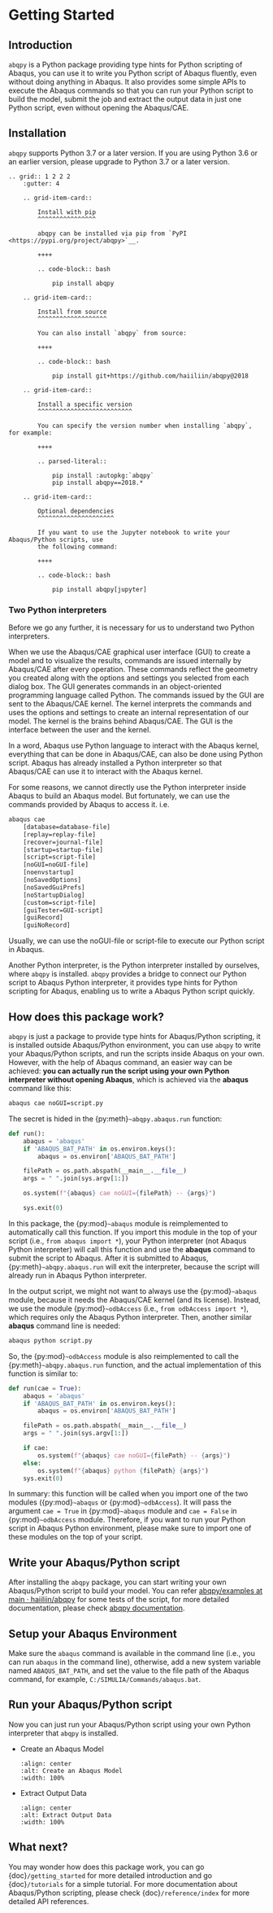 # Getting Started

## Introduction

`abqpy` is a Python package providing type hints for Python scripting of Abaqus, you can
use it to write you Python script of Abaqus fluently, even without doing anything in Abaqus.
It also provides some simple APIs to execute the Abaqus commands so that you can run your
Python script to build the model, submit the job and extract the output data in just one
Python script, even without opening the Abaqus/CAE.

## Installation

`abqpy` supports Python 3.7 or a later version. If you are using Python 3.6 or an earlier version, please upgrade to Python 3.7
or a later version.

```{eval-rst}
.. grid:: 1 2 2 2
    :gutter: 4

    .. grid-item-card::

        Install with pip
        ^^^^^^^^^^^^^^^^

        abqpy can be installed via pip from `PyPI <https://pypi.org/project/abqpy>`__.

        ++++

        .. code-block:: bash

            pip install abqpy

    .. grid-item-card::

        Install from source
        ^^^^^^^^^^^^^^^^^^^

        You can also install `abqpy` from source:

        ++++

        .. code-block:: bash

            pip install git+https://github.com/haiiliin/abqpy@2018

    .. grid-item-card::

        Install a specific version
        ^^^^^^^^^^^^^^^^^^^^^^^^^^

        You can specify the version number when installing `abqpy`, for example:

        ++++

        .. parsed-literal::

            pip install :autopkg:`abqpy`
            pip install abqpy==2018.*

    .. grid-item-card::

        Optional dependencies
        ^^^^^^^^^^^^^^^^^^^^^

        If you want to use the Jupyter notebook to write your Abaqus/Python scripts, use
        the following command:

        ++++

        .. code-block:: bash

            pip install abqpy[jupyter]

```

### Two Python interpreters

Before we go any further, it is necessary for us to understand two Python interpreters.

When we use the Abaqus/CAE graphical user interface (GUI) to create a model and to visualize
the results, commands are issued internally by Abaqus/CAE after every operation. These
commands reflect the geometry you created along with the options and settings you selected
from each dialog box. The GUI generates commands in an object-oriented programming language
called Python. The commands issued by the GUI are sent to the Abaqus/CAE kernel. The kernel
interprets the commands and uses the options and settings to create an internal representation
of our model. The kernel is the brains behind Abaqus/CAE. The GUI is the interface between the
user and the kernel.

In a word, Abaqus use Python language to interact with the Abaqus kernel, everything that can
be done in Abaqus/CAE, can also be done using Python script. Abaqus has already installed a
Python interpreter so that Abaqus/CAE can use it to interact with the Abaqus kernel.

For some reasons, we cannot directly use the Python interpreter inside Abaqus to build an
Abaqus model. But fortunately, we can use the commands provided by Abaqus to access it. i.e.

```sh
abaqus cae
    [database=database-file]
    [replay=replay-file]
    [recover=journal-file]
    [startup=startup-file]
    [script=script-file]
    [noGUI=noGUI-file]
    [noenvstartup]
    [noSavedOptions]
    [noSavedGuiPrefs]
    [noStartupDialog]
    [custom=script-file]
    [guiTester=GUI-script]
    [guiRecord]
    [guiNoRecord]
```

Usually, we can use the noGUI-file or script-file to execute our Python script in Abaqus.

Another Python interpreter, is the Python interpreter installed by ourselves, where `abqpy`
is installed. `abqpy` provides a bridge to connect our Python script to Abaqus Python
interpreter, it provides type hints for Python scripting for Abaqus, enabling us to write a
Abaqus Python script quickly.

## How does this package work?

`abqpy` is just a package to provide type hints for Abaqus/Python scripting, it is installed outside Abaqus/Python
environment, you can use `abqpy` to write your Abaqus/Python scripts, and run the scripts inside Abaqus on your own.
However, with the help of Abaqus command, an easier way can be achieved: **you can actually run the script using your
own Python interpreter without opening Abaqus**, which is achieved via the **abaqus** command like this:

```sh
abaqus cae noGUI=script.py
```

The secret is hided in the {py:meth}`~abqpy.abaqus.run` function:

```python
def run():
    abaqus = 'abaqus'
    if 'ABAQUS_BAT_PATH' in os.environ.keys():
        abaqus = os.environ['ABAQUS_BAT_PATH']

    filePath = os.path.abspath(__main__.__file__)
    args = " ".join(sys.argv[1:])

    os.system(f"{abaqus} cae noGUI={filePath} -- {args}")

    sys.exit(0)
```

In this package, the {py:mod}`~abaqus` module is reimplemented to automatically call this function. If you import this module in the top of your
script (i.e., `from abaqus import *`), your Python interpreter (not Abaqus Python interpreter) will call this function and use the
**abaqus** command to submit the script to Abaqus. After it is submitted to Abaqus, {py:meth}`~abqpy.abaqus.run`
will exit the interpreter, because the script will already run in Abaqus Python interpreter.

In the output script, we might not want to always use the {py:mod}`~abaqus` module, because it needs the Abaqus/CAE kernel (and its license).
Instead, we use the module {py:mod}`~odbAccess` (i.e., `from odbAccess import *`), which requires only the Abaqus Python interpreter.
Then, another similar **abaqus** command line is needed:

```sh
abaqus python script.py
```

So, the {py:mod}`~odbAccess` module is also reimplemented to call the {py:meth}`~abqpy.abaqus.run` function, and the actual implementation of this function is similar to:

```python
def run(cae = True):
    abaqus = 'abaqus'
    if 'ABAQUS_BAT_PATH' in os.environ.keys():
        abaqus = os.environ['ABAQUS_BAT_PATH']

    filePath = os.path.abspath(__main__.__file__)
    args = " ".join(sys.argv[1:])

    if cae:
        os.system(f"{abaqus} cae noGUI={filePath} -- {args}")
    else:
        os.system(f"{abaqus} python {filePath} {args}")
    sys.exit(0)
```

In summary: this function will be called when you import one of the two modules ({py:mod}`~abaqus` or {py:mod}`~odbAccess`). It will pass the argument `cae = True`
in {py:mod}`~abaqus` module and `cae = False` in {py:mod}`~odbAccess` module.
Therefore, if you want to run your Python script in Abaqus Python environment, please make sure to import one of these modules
on the top of your script.

## Write your Abaqus/Python script

After installing the `abqpy` package, you can start writing your own Abaqus/Python script
to build your model. You can refer
[abqpy/examples at main · haiiliin/abqpy](https://github.com/haiiliin/abqpy/tree/main/examples)
for some tests of the script, for more detailed documentation, please check
[abqpy documentation](https://haiiliin.com/abqpy/).

## Setup your Abaqus Environment

Make sure the `abaqus` command is available in the command line (i.e., you can run `abaqus` in the command line), otherwise,
add a new system variable named `ABAQUS_BAT_PATH`, and set the value to the file path of the Abaqus command, for example,
`C:/SIMULIA/Commands/abaqus.bat`.

## Run your Abaqus/Python script

Now you can just run your Abaqus/Python script using your own Python interpreter that `abqpy` is installed.

- Create an Abaqus Model

  ```{image} images/model-code.*
  :align: center
  :alt: Create an Abaqus Model
  :width: 100%
  ```

- Extract Output Data

  ```{image} images/output-code.*
  :align: center
  :alt: Extract Output Data
  :width: 100%
  ```

## What next?

You may wonder how does this package work,
you can go {doc}`/getting_started` for more detailed introduction and go
{doc}`/tutorials` for a simple tutorial. For more documentation about
Abaqus/Python scripting, please check {doc}`/reference/index`
for more detailed API references.
